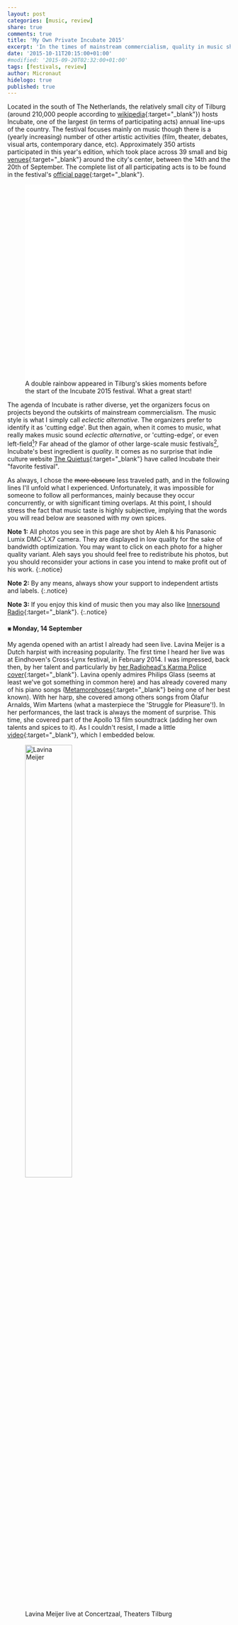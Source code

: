 ```yaml
---
layout: post
categories: [music, review]
share: true
comments: true
title: 'My Own Private Incubate 2015'
excerpt: 'In the times of mainstream commercialism, quality in music should be protected, supported, and promoted.'
date: '2015-10-11T20:15:00+01:00'
#modified: '2015-09-20T02:32:00+01:00'
tags: [festivals, review]
author: Micronaut
hidelogo: true
published: true
---
```

Located in the south of The Netherlands, the relatively small city of Tilburg (around 210,000 people according to [wikipedia](https://en.wikipedia.org/wiki/Tilburg){:target="_blank"}) hosts Incubate, one of the largest (in terms of participating acts) annual line-ups of the country. The festival focuses mainly on music though there is a (yearly increasing) number of other artistic activities (film, theater, debates, visual arts, contemporary dance, etc). Approximately 350 artists participated in this year's edition, which took place across 39 small and big [venues](http://incubate.org/2015/venues){:target="_blank"} around the city's center, between the 14th and the 20th of September. The complete list of all participating acts is to be found in the festival's [official page](http://incubate.org/2015/line-up){:target="_blank"}. 

<figure class="center">
	<iframe width="360" height="440" src='//instagram.com/p/7oAOG6tbzB/embed/' frameborder='0' scrolling='no' allowtransparency='true'>&nbsp;</iframe>
	<figcaption>A double rainbow appeared in Tilburg's skies moments before the start of the Incubate 2015 festival. What a great start!</figcaption>
</figure>

The agenda of Incubate is rather diverse, yet the organizers focus on projects beyond the outskirts of mainstream commercialism. The music style is what I simply call _eclectic alternative_. The organizers prefer to identify it as 'cutting edge'. But then again, when it comes to music, what really makes music sound _eclectic alternative_, or 'cutting-edge', or even left-field[^1]? Far ahead of the glamor of other large-scale music festivals[^2], Incubate's best ingredient is _quality_.  It comes as no surprise that indie culture website [The Quietus](http://thequietus.com/){:target="_blank"} have called Incubate their "favorite festival".

As always, I chose the <s>more obscure</s> less traveled path, and in the following lines I'll unfold what I experienced. Unfortunately, it was impossible for someone to follow all performances, mainly because they occur concurrently, or with significant timing overlaps. At this point, I should stress the fact that music taste is highly subjective, implying that the words you will read below are seasoned with my own spices.

**Note 1:** All photos you see in this page are shot by Aleh & his Panasonic Lumix DMC-LX7 camera. They are displayed in low quality for the sake of bandwidth optimization. You may want to click on each photo for a  higher quality variant. Aleh says you should feel free to redistribute his photos, but you should reconsider your actions in case you intend to make profit out of his work.
{:.notice}

**Note 2:** By any means, always show your support to independent artists and labels.
{:.notice}

**Note 3:** If you enjoy this kind of music then you may also like [Innersound Radio](http://innersound-radio.com/){:target="_blank"}.
{:.notice}

#### &#10803; Monday, 14 September

My agenda opened with an artist I already had seen live. Lavina Meijer is a Dutch harpist with increasing popularity. The first time I heard her live was at Eindhoven's Cross-Lynx festival, in February 2014. I was impressed, back then, by her talent and particularly by [her Radiohead's Karma Police cover](https://www.youtube.com/watch?v=vzBds8f3TXE){:target="_blank"}. Lavina openly admires Philips Glass (seems at least we've got something in common here) and has already covered many of his piano songs ([Metamorphoses](https://www.youtube.com/watch?v=LP66T4UBHHQ){:target="_blank"} being one of her best known). With her harp, she covered among others songs from Ólafur Arnalds, Wim Martens (what a masterpiece the 'Struggle for Pleasure'!). In her performances, the last track is always the moment of surprise. This time, she covered part of the Apollo 13 film soundtrack (adding her own talents and spices to it). As I couldn't resist, I made a little [video](https://www.youtube.com/watch?v=0b5iB-7gGhM){:target="_blank"}, which I embedded below.

<div class="invisible">
<figure>
    <a href="/images/posts/incubate2015/incu2015_1.jpg"><img width="50%" height="50%" src="about:blank" data-src="/images/posts/incubate2015/incu2015_1_low.jpg" alt="Lavina Meijer" class="center"/></a>
	<figcaption>Lavina Meijer live at Concertzaal, Theaters Tilburg</figcaption>
</figure>
<figure class="center">
	<iframe width="70%" height="320" src="about:blank" data-src="https://www.youtube.com/embed/x3Lodp200Zo" frameborder="0" allowfullscreen>&nbsp;</iframe>
    <figcaption>Lavinia Meijer covers Apollo13 soundtrack at Incubate 2015. Enjoy the ride!</figcaption>	
</figure>
</div>

Not only 'Kiss the Anus of a Black Cat' (KTAOABC) is a band's name, but actually it is [one of my favorites](https://www.youtube.com/watch?v=42TdycR0zMw){:target="_blank"}. They are Belgian people, thus nice people. I knew them as a dark-fork, dark-rock band. Lately, the attempt to preserve their dark rock character while replacing the folk elements with more electro, post-punk and darkwave sounds, industrial synths and a lot more drums. Anyhow, the band is not Stef Heeren's solo project any longer but a full band. In Incubate 2015 they performed mostly their last album ('Weltuutergangsstimmung', 2012); I guess the title translated sounds something like _gloom and doom_. 

<div class="invisible">
<figure class="half">
	<a href="/images/posts/incubate2015/incu2015_2.jpg"><img src="about:blank" data-src="/images/posts/incubate2015/incu2015_2_low.jpg" alt="KTAOABC 1" /></a>
	<a href="/images/posts/incubate2015/incu2015_3.jpg"><img src="about:blank" data-src="/images/posts/incubate2015/incu2015_3_low.jpg" alt="KTAOABC 2" /></a>
	<figcaption>KTAOABC live at Midi, Tilburg</figcaption>
</figure>

<iframe class="invisible" width="100%" height="166" scrolling="no" frameborder="no" src="about:blank" data-src="https://w.soundcloud.com/player/?url=https%3A//api.soundcloud.com/tracks/29269444&amp;color=ff5500&amp;auto_play=false&amp;hide_related=false&amp;show_comments=true&amp;show_user=true&amp;show_reposts=false">&nbsp;</iframe>
</div>

Mark Kozelek is f*cking Mark Kozelek, as he called himself during his show, and I bet there's nobody to argue about the fact. He performed solo, he was simple, honest, and in very good shape (at least acoustically) and there is nothing more to be mentioned. I honestly feel [lucky](https://www.youtube.com/watch?v=Nnv2y9cY2eE){:target="_blank"} to have seen him live, even from a distance...

<div class="invisible">
<figure class="half">
	<a href="/images/posts/incubate2015/incu2015_4.jpg"><img src="about:blank" data-src="/images/posts/incubate2015/incu2015_4_low.jpg" alt="Mark Kozelek 1" /></a>
	<a href="/images/posts/incubate2015/incu2015_5.jpg"><img src="about:blank" data-src="/images/posts/incubate2015/incu2015_5_low.jpg" alt="Mark Kozelek 2" /></a>
	<figcaption>Mark Kozelek live at Concertzaal, Theaters Tilburg</figcaption>
</figure>

<iframe class="invisible" width="70%" height="320" src="about:blank" data-src="https://www.youtube.com/embed/r51TFERlIMc" frameborder="0" allowfullscreen>&nbsp;</iframe>
</div>

The Soft Moon is a relatively new post-punk band from the US. I'd heard their work before, but since I don't follow this music genre, I'd never paid enough attention to them. Of course, as pretty much always, it is enough to attend a first live performance in order to change one's mind. They performed (no news here) most songs of their third and last album ('Deeper', 2015), yet honestly I've no clue how much and which of their older releases. Their energy and dynamics both are clearly captured in the photos. 

According to legend, people who started listening to folk music first, at a certain moment they turn into rock/punk music and vice versa. I started listening to rock, moved to folk and seems I'm becoming a punk. I hope in the end I'll be left with some hair to paint.

<div class="invisible">
<figure class="third">
	<a href="/images/posts/incubate2015/incu2015_6.jpg"><img src="about:blank" data-src="/images/posts/incubate2015/incu2015_6_low.jpg" alt="The Soft Moon 1" /></a>
	<a href="/images/posts/incubate2015/incu2015_7.jpg"><img src="about:blank" data-src="/images/posts/incubate2015/incu2015_7_low.jpg" alt="The Soft Moon 2" /></a>
	<a href="/images/posts/incubate2015/incu2015_8.jpg"><img src="about:blank" data-src="/images/posts/incubate2015/incu2015_8_low.jpg" alt="The Soft Moon 3" /></a>
	<figcaption>The Soft Moon live at Midi, Tilburg</figcaption>
</figure>
<figure class="center">
<iframe width="70%" height="320" src="about:blank" data-src="https://www.youtube.com/embed/iigmNuZRlqU" frameborder="0" allowfullscreen>&nbsp;</iframe>
</figure>
</div>

Among others, French are good in shoegaze & post-rock bands, and one of their best representatives is Alcest. Their album ('Shelter', 2014) remain eminent in my own shoegaze hall-of-fame. The performance took place in Dudok, an old chapel that nowadays serves as concert & wedding venue. Dudok is ideal for shoegazing, in which actually Ι got engaged. I spent some time, indeed, staring at those boots without laces... Alas, I had to leave the venue halfway (to catch last trains and all), so I can't have a reliable opinion on the entire performance. The sound was superb, though, as beseems to a superb band.

<div class="invisible">
<figure class="half">
	<a href="/images/posts/incubate2015/incu2015_9.jpg"><img src="about:blank" data-src="/images/posts/incubate2015/incu2015_9_low.jpg" alt="Alcest 1" /></a>
	<a href="/images/posts/incubate2015/incu2015_10.jpg"><img src="about:blank" data-src="/images/posts/incubate2015/incu2015_10_low.jpg" alt="Alcest 2" /></a>
	<figcaption>Alcest live at Dudok, Tilburg</figcaption>
</figure>
<figure class="center">
<iframe width="70%" height="320" src="about:blank" data-src="https://www.youtube.com/embed/rqYCbyjvmQQ" frameborder="0" allowfullscreen>&nbsp;</iframe>
</figure>
</div>

#### &#10803; Friday, 18 September

When one listens to a [song like this](https://www.youtube.com/watch?v=DeMmpfZhNoc){:target="_blank"}, one expects an indie, krautrock band. It is hard to accept the fact that all those sounds come from machines and instruments controlled by a single person! British artist William Doyle is the one and only member of 'East India Youth'. Maybe he is [looking for someone](https://www.youtube.com/watch?v=1wL_JE_ksh8){:target="_blank"} in his song, but certainly he does not need anyone for his band. He satisfied both himself and his audience all alone. Actually you can enjoy him in action, performing 'Turn Away' (live on KEXP) right below.

<div class="invisible">
<figure class="half">
	<a href="/images/posts/incubate2015/incu2015_11.jpg"><img src="about:blank" data-src="/images/posts/incubate2015/incu2015_11_low.jpg" alt="East India Youth 1" /></a>
	<a href="/images/posts/incubate2015/incu2015_12.jpg"><img src="about:blank" data-src="/images/posts/incubate2015/incu2015_12_low.jpg" alt="East India Youth 2" /></a>
	<figcaption>East India Youth live at Midi, Tilburg</figcaption>
</figure>
<figure class="center">
<iframe width="70%" height="320" src="about:blank" data-src="https://www.youtube.com/embed/HdhbZ88UjD8" frameborder="0" allowfullscreen>&nbsp;</iframe>
</figure>
</div>

Husky is an indie-folk band from Australia, and as I always have been saying, there might be something in the waters of Australia which renders people into great folk songwriters. The band's frontman Husky Gawenda wrote the songs for his band while walking around his neighborhood and sitting at local coffee shops. Among other stories, he confessed that his song 'Hunter' (see below), is a product of his recurrent nightmares related to a certain girl!

<div class="invisible">
<figure  class="center">
    <a href="/images/posts/incubate2015/incu2015_13.jpg"><img src="about:blank" data-src="/images/posts/incubate2015/incu2015_13_low.jpg" alt="Husky"/></a>
	<figcaption>Husky live at Muzentuin, Tilburg</figcaption>
</figure>
<figure class="center">
<iframe width="70%" height="320" src="about:blank" data-src="https://www.youtube.com/embed/67bjmpLHQAw" frameborder="0" allowfullscreen>&nbsp;</iframe>
</figure>
</div>

I would never have known House of Wolves, if I didn't follow certain people on-line (this time credits go to Alevizon [for this video](https://www.youtube.com/watch?v=3WfCt2x_Ff8){:target="_blank"}). I was severely attracted to their first album ('Fold in the Wind', 2013), especially the tracks "50's" & "Ageless". The name of this Californian band comes actually from the singer's Spanish last name (Rey Villalobos). In Incubate 2015 they performed without trumpets and pianos, which rendered their sound even more delicate than it is already. Despite the fact that I missed both instruments, a sweet melody was flowing in the air. You may want to check below their live performance of "50's".

<div class="invisible">
<figure class="half">
	<a href="/images/posts/incubate2015/incu2015_14.jpg"><img src="about:blank" data-src="/images/posts/incubate2015/incu2015_14_low.jpg" alt="House of Wolves 1" /></a>
	<a href="/images/posts/incubate2015/incu2015_15.jpg"><img src="about:blank" data-src="/images/posts/incubate2015/incu2015_15_low.jpg" alt="House of Wolves 2" /></a>
	<figcaption>House of Wolves live at Factorium, Tilburg</figcaption>
</figure>
<figure class="center"> 
	<iframe width="70%" height="320" src="about:blank" data-src="https://www.youtube.com/embed/TCLtFrN7_kM" frameborder="0" allowfullscreen>&nbsp;</iframe>
	<figcaption>House of Wolves performing "50's" at Incubate 2015, this time without pianos & trumpets. Check <a href="http://www.youtube.com/watch?v=cKfjHYD9_D0" target="_blank">here</a> for the studio version.</figcaption>
</figure>
</div>

TORRES (aka Mackenzie Scott) is only 24 years old. I was expecting a timid 'brunette' girl, or something close to that. Well, nothing like that, at least in the appearances. My expectations matched the facts, though, when it came to sound. I know her since her first album [('TORRES', 2013)](https://www.youtube.com/watch?v=qa1cbq1Gqps){:target="_blank"} which I really enjoy. TORRES knows well how to balance between darkness and light, between sadness and joy, and I believe this is one of the key elements in her music. The band performed songs from both their first and new album [('Sprinter', 2015)](https://www.youtube.com/watch?v=H6SIw30IOt8){:target="_blank"}. By the way, I honestly loved Mackenzie's socks!

<div class="invisible">
<figure class="half">
	<a href="/images/posts/incubate2015/incu2015_16.jpg"><img src="about:blank" data-src="/images/posts/incubate2015/incu2015_16_low.jpg" alt="Torres 1" /></a>
	<a href="/images/posts/incubate2015/incu2015_17.jpg"><img src="about:blank" data-src="/images/posts/incubate2015/incu2015_17_low.jpg" alt="Torres 2" /></a>
	<figcaption>Torres live at Muzentuin, Tilburg</figcaption>
</figure>
<figure class="center">
<iframe width="70%" height="320" src="about:blank" data-src="https://www.youtube.com/embed/Ol61WOSzLF8" frameborder="0" allowfullscreen>&nbsp;</iframe>
</figure>
</div>

There comes a moment when one realizes there is an 80's band which everyone (OK, almost everyone) knows, yet one completely ignores. This feeling becomes even more devastating when one enters the venue and faces  around 3000 people listening to Mercury Rev. That is the so-called WTF moment. From Incubate's site, one reads: _"Plenty of bands advocate anarchy, but few have practiced it with the single-minded determination of Mercury Rev, a psychedelically inclined sextet given over to every-man-for-himself excursions as open-ended as 'pop' music has seen in many years. At Incubate, Mercury Rev plays an exclusive show together with the Tilburg Conservatorium orchestra."_ How could I miss all this? Perhaps because the band's name was one of those front 'big letters' that I deliberately skip. This American alternative-psychedelic-indie-pop-rock-whatever band has a long history and is all future to me... During the concert, the band's frontman Jonathan Donahue narrated stories, stirred up with emotional abundance, behind his songs. I recall particularly the story behind  ["Opus 40"](https://www.youtube.com/watch?v=fusKcZjj7dg){:target="_blank"} from the 'Deserted Songs' which was written during a heavy storm, and in (yet another) period of their darkness.

<div class="invisible">
<figure class="half">
	<a href="/images/posts/incubate2015/incu2015_19.jpg"><img src="about:blank" data-src="/images/posts/incubate2015/incu2015_19_low.jpg" alt="Mercury Rev" /></a>
	<a href="/images/posts/incubate2015/incu2015_18.jpg"><img src="about:blank" data-src="/images/posts/incubate2015/incu2015_18_low.jpg" alt="Mercury Rev" /></a>
	<figcaption>Mercury Rev live at Schouwburgzaal, Theaters Tilburg</figcaption>
</figure>
<figure class="center">
<iframe width="70%" height="320" src="about:blank" data-src="https://www.youtube.com/embed/qO1g251jF2g" frameborder="0" allowfullscreen>&nbsp;</iframe>
</figure>
</div>

#### &#10803; Saturday, 19 September

A double drumming band is something not to be missed. K-X-P, one of Finland's best dark-electronic/krautrock bands, consists of three members, two of which hit the drums. They call their gender 'esoteric space rock', a term that initially made me laugh, yet five minutes of live performance was enough to be convinced of the validity of the nomenclature. I tried hard to decode some of their lyrics, but I gave up choosing to get lost deeper in [their rhythm](https://www.youtube.com/watch?v=8nV88Ks9Oys){:target="_blank"}. I was waiting patiently for the lovely moments when they occasionally cross hands or drumsticks. 

<div class="invisible">
<figure class="half">
	<a href="/images/posts/incubate2015/incu2015_20.jpg"><img src="about:blank" data-src="/images/posts/incubate2015/incu2015_20_low.jpg" alt="K-X-P 1" /></a>
	<a href="/images/posts/incubate2015/incu2015_21.jpg"><img src="about:blank" data-src="/images/posts/incubate2015/incu2015_21_low.jpg" alt="K-X-P 2" /></a>
	<figcaption>K-X-P live at Dudok, Tilburg</figcaption>
</figure>
<figure class="center">
	<iframe width="70%" height="320" src="about:blank" data-src="https://www.youtube.com/embed/odD-Nlc_Z34" frameborder="0" allowfullscreen>&nbsp;</iframe>
	<figcaption>K-X-P performing live 'Circle of Time' at  Corsica Studios</figcaption>
</figure>
</div>

What would be a better place for Thomas Jefferson Cowgill's (aka King Dude) show than a real church! Although a protestant one, thus minimalistic and void of ritual paraphernalia, PaulusKerk in the center of Tilburg is still a fully operational church. And is out-of-question that the church has never been so crowded before. King Dude calls the music genre he advocates as ['Luciferian'](https://www.youtube.com/watch?v=E-8TkWJVMX8){:target="_blank"}, actually a mixture of folk, neofolk, and dark-folk elements. He loves spirituality, good or evil, and many of his songs are inspired by both sides. Yet, one wonders whether spirituality is all about good or evil. One thing is certain, King Dude's musical sermons are spirituality good. The concert opened with sounds coming from the church's organ performed by Clay Ruby, band member of Burial Hex. King Dude with his guitar performed solo with noticeable ["Jesus in the Courtyard"](https://www.youtube.com/watch?v=BiSnI8vyxx0){:target="_blank"}. Lights and acoustics not being optimal (strange enough for a church), I listened to him describing the difference between modern Baptist churches (those he is familiar with) and the one he was singing.

<div class="invisible">
<figure  class="center">
    <a href="/images/posts/incubate2015/incu2015_22.jpg"><img src="about:blank" data-src="/images/posts/incubate2015/incu2015_22_low.jpg" alt="King Dude"/></a>
	<figcaption>King Dude live at PaulusKerk</figcaption>
</figure>
<figure class="center">
<iframe width="70%" height="320" src="about:blank" data-src="https://www.youtube.com/embed/uRsumdiOfZs" frameborder="0" allowfullscreen>&nbsp;</iframe>
</figure>
</div>

Sóley Stefánsdóttir and her band from Iceland performed almost concurrently with King Dude, thus I had to steal the last 15 minutes from the later; both artists are hard to resist, so the choice was tough! During her performance, Sóley asked the attendees whether they are going to have fun that night. Someone replied with a "certainly" word, only for her smiling 'Pretty Face' to change expression as her thoughts were openly back to her newborn daughter whom she left (I bet in very good hands) in Iceland for the sake of the band's tour. Their performance was not only flawless as expected but also delectable. Supreme (almost like studio) sound quality even in the open air! ["Ask the Deep"](https://www.youtube.com/watch?v=boKo7yLyDn8){:target="_blank"} is the title of their new (2015) album. 

<div class="invisible">
<figure class="half">
	<a href="/images/posts/incubate2015/incu2015_23.jpg"><img src="about:blank" data-src="/images/posts/incubate2015/incu2015_23_low.jpg" alt="Sóley 1" /></a>
	<a href="/images/posts/incubate2015/incu2015_24.jpg"><img src="about:blank" data-src="/images/posts/incubate2015/incu2015_24_low.jpg" alt="Sóley 2" /></a>
	<figcaption>Sóley live at Muzentuin, Tilburg</figcaption>
</figure>
<figure class="center">
<iframe width="70%" height="320" src="about:blank" data-src="https://www.youtube.com/embed/gRwFRMGpTWg" frameborder="0" allowfullscreen>&nbsp;</iframe>
</figure>
</div>

Cabaret Voltaire is nowadays just Richard H. Kirk, his machines & multi-screen projections. I was expecting a revival, but the performance featured exclusively new material (flamboyant noise better said) and nothing from the great avant-garde past, not even a minute of nostalgia (I have to admit that I missed the organizers warning). I spent 20 minutes [listening to this](https://www.youtube.com/watch?v=ThDcRH0bCmQ){:target="_blank"} only to realize how lucky I am for my ears are not made for [this](https://www.youtube.com/watch?v=ThDcRH0bCmQ){:target="_blank"}.

<div class="invisible">
<figure  class="center">
    <a href="/images/posts/incubate2015/incu2015_25.jpg"><img width="50%" height="50%" src="about:blank" data-src="/images/posts/incubate2015/incu2015_25_low.jpg" alt="Cabaret Voltaire"/></a>
	<figcaption>Cabaret Voltaire live at Concertzaal, Theaters Tilburg</figcaption>
</figure>
</div>

I'm not really fun of Funk or R&B music, yet it is the psychedelic/lo-fi element that attracts me to 'Unknown Mortal Orchestra'. This rather new band from New Zeeland/American band attracts more people by day. They played "old" and new songs.

<div class="invisible">
<figure  class="center">
    <a href="/images/posts/incubate2015/incu2015_26.jpg"><img src="about:blank" data-src="/images/posts/incubate2015/incu2015_26_low.jpg" alt="Unknown Mortal Orchestra"/></a>
	<figcaption>Unknown Mortal Orchestra live at Muzentuin, Tilburg</figcaption>
</figure>
<figure class="center">
<iframe width="70%" height="320" src="about:blank" data-src="https://www.youtube.com/embed/bEtDVy55shI" frameborder="0" allowfullscreen>&nbsp;</iframe>
</figure>
</div>

In a line-up with more than 300 acts, it is normal to surpass a name in those long lists. On my way back to the train station, I passed by the pub "De Harmonie" and looking through the glass I saw a familiar face on an ad-hoc stage. Without a second thought, I looked at the agenda, only to realize it was Corrina Repp. Within seconds, I was already sitting inside the bar. I had heard her work in the past, even liked her facebook page, but for some reason I hadn't realized she was performing in Incubate. I still hold the opinion that her performance was among festival's best. After her show (unfortunately I missed the first part), instead of disappearing, Corrina came down the podium and offered drinks to some of her acquaintances. It was the only moment in the whole festival I could exchange a word or two with an artist.

<div class="invisible">
<figure  class="center">
    <a href="/images/posts/incubate2015/incu2015_27.jpg"><img src="about:blank" data-src="/images/posts/incubate2015/incu2015_27_low.jpg" alt="Corrina Repp"/></a>
	<figcaption>Corrina Repp live at Harmonie, Tilburg</figcaption>
</figure>
<figure class="center">
<iframe width="70%" height="320" src="about:blank" data-src="https://www.youtube.com/embed/4HWFqp7KsZM" frameborder="0" allowfullscreen>&nbsp;</iframe>
</figure>
</div>

#### &#10803; Sunday, 20 September

Canadians Great Lake Swimmers opened my last day's performances at Incubate. I love this folk band as much as I fancy the sound of the banjo, and particularly the sound of their banjo. In their last album ('A Forest of Arms', 2015) they have given the banjo a <s>bit of</s> rest. They started with their new album with most noticeable ['I Must Have Someone Else's Blues'](https://www.youtube.com/watch?v=vq8PiCkOQMg){:target="_blank"}, for which frontman Tony Dekker asked the audience to sing along. Well, absolutely nobody wants to mess around with someone else's blues, but still there were some of us singing along. At this point, dear reader, you ought to congratulate me for keeping my body still and managing to record (see below) one of my favorite songs ('Your Rocky Spine') from their third album ('Ongiara', 2007). Alas, I had to leave before their finale so as to attend the subsequent show (about 15 km away). I was waiting patiently, in fact,  to hear my all time favorite ['I could be nothing'](https://www.youtube.com/watch?v=34MEoGEaQM0){:target="_blank"} but (I hope and I'm quite sure) they kept it for the very end. Perhaps the next time... If only I could spend a bit more time with them!

<div class="invisible">
<figure class="half">
	<a href="/images/posts/incubate2015/incu2015_28.jpg"><img src="about:blank" data-src="/images/posts/incubate2015/incu2015_28_low.jpg" alt="Great Lake Swimmers 1" /></a>
	<a href="/images/posts/incubate2015/incu2015_29.jpg"><img src="about:blank" data-src="/images/posts/incubate2015/incu2015_29_low.jpg" alt="Great Lake Swimmers 2" /></a>
	<figcaption>Great Lake Swimmers live at Muzentuin, Tilburg</figcaption>
</figure>
<figure class="center">
	<iframe width="70%" height="320" src="about:blank" data-src="https://www.youtube.com/embed/53PHOoI9IE4" frameborder="0" allowfullscreen>&nbsp;</iframe>
	<figcaption>Great Lake Swimmers performing live 'Your Rocky Spine' at  Incubate 2015. </figcaption>
</figure>
</div>

At this point, I moved from Tilburg to Oisterwijk, a nearby village,  for the remaining two performances. Unfortunately, I could not attend the performances of [Kathryn Joseph](https://kathrynjoseph.bandcamp.com/album/bones-you-have-thrown-me-and-blood-ive-spilled){:target="_blank"}, [The Black Heart Rebellion](https://www.youtube.com/watch?v=EMS3OEa5sac){:target="_blank"}, and [Circuit des Yeux](https://circuitdesyeux.bandcamp.com/track/a-story-of-this-world){:target="_blank"}. And I'm very much regretful about this... 

I take for granted that all dark music lovers met or at least know Kim Larsen (aka :Of the Wand & the Moon:) from Denmark. He performed solo with his guitar, at which I was staring for almost all 45 minutes of his performance. I wonder whether someone is capable of decoding the runic script on his guitar! With his exceptional talent, Kim captured his audience's attention even of those not attracted to his style. The venue, an 80 years old, [open air amphitheater in Oisterwijk](http://www.natuurtheater.nl/){:target="_blank"}, was absolutely the best possible setting for this performance. The alluring voice of Kim mixed with the shadows of the surrounding trees harmonically composed a lovely sunset setting. He played songs from various albums with most noticeable ['I Crave For You'](https://www.youtube.com/watch?v=xBKj_IHog40){:target="_blank"} and ['Lost in Emptiness'](https://www.youtube.com/watch?v=KDVog7luAbY){:target="_blank"}. Kim was apparently thirsty during his concert, for he was drinking a sip of beer every other song saying "Drinky time!". I admire both his spirit and his voice...

<div class="invisible">
<figure class="third">
	<a href="/images/posts/incubate2015/incu2015_30.jpg"><img src="about:blank" data-src="/images/posts/incubate2015/incu2015_30_low.jpg" alt="Of the Wand & the Moon 1" /></a>
	<a href="/images/posts/incubate2015/incu2015_31.jpg"><img src="about:blank" data-src="/images/posts/incubate2015/incu2015_31_low.jpg" alt="Of the Wand & the Moon 2" /></a>
	<a href="/images/posts/incubate2015/incu2015_32.jpg"><img src="about:blank" data-src="/images/posts/incubate2015/incu2015_32_low.jpg" alt="Of the Wand & the Moon 3" /></a>
	<figcaption>Kim Larsen (aka Of the Wand & the Moon ) live at NatuurTheater, Oisterwijk</figcaption>
</figure>
<figure class="center">
<iframe width="70%" height="320" src="about:blank" data-src="https://www.youtube.com/embed/YYq4SGyAJjQ" frameborder="0" allowfullscreen>&nbsp;</iframe>
</figure>
</div>

Empyrium is the band that gave birth and shape to [Prophecy](http://www.prophecy.de/){:target="_blank"} productions, a record label associated with lots of artists in the dark-folk, dark-rock, post-rock and neofolk world (KTAOABC, Alcest, Vàli, Sol Invictus, Tenhi, Lantlôs, Les Discrets, Darkher, are just a few to name). Moreover, is the band that made me appreciate deeper metal music. Their third album  ('Songs Of Moors and Misty Fields', 1997), although is considered as their last 'doom metal' album, I consider it as one of the most melodic metal music albums ever written. Empyrium performed full band, right after Of the Wand & the Moon. Most of the songs were from their latest albums, whereas one of them entitled 'Mile' is released just a day before the concert! Needless to describe the infinite joy I felt to the sound of their last song, my favorite waltz 'Many moons ago..." reminding everyone patently that "Life is, and will always be a waltz...".

<div class="invisible">
<figure class="third">
	<a href="/images/posts/incubate2015/incu2015_33.jpg"><img src="about:blank" data-src="/images/posts/incubate2015/incu2015_33_low.jpg" alt="Empyrium 1" /></a>
	<a href="/images/posts/incubate2015/incu2015_34.jpg"><img src="about:blank" data-src="/images/posts/incubate2015/incu2015_34_low.jpg" alt="Empyrium 2" /></a>
	<a href="/images/posts/incubate2015/incu2015_35.jpg"><img src="about:blank" data-src="/images/posts/incubate2015/incu2015_35_low.jpg" alt="Empyrium 3" /></a>
	<figcaption>Empyrium live at NatuurTheater, Oisterwijk</figcaption>
</figure>
<figure class="center">
<iframe width="70%" height="320" src="about:blank" data-src="https://www.youtube.com/embed/_-AIrKaqw-o" frameborder="0" allowfullscreen>&nbsp;</iframe>
</figure>
</div>

<div class="invisible">
<figure  class="center">
    <a href="/images/posts/incubate2015/incu2015_36.jpg"><img src="about:blank" data-src="/images/posts/incubate2015/incu2015_36_low.jpg" alt="Empyrium"/></a>
	<figcaption>Empyrium close my own private Incubate 2015, at NatuurTheater, Oisterwijk</figcaption>
</figure>
<figure class="center">
	<iframe width="70%" height="320" src="about:blank" data-src="https://www.youtube.com/embed/NOxJrSkRqR4" frameborder="0" allowfullscreen>&nbsp;</iframe>
	<figcaption>Empyrium performing live 'Many moons ago..." in an older show. Life is, and will always be a waltz...</figcaption>
</figure>
</div>

<figure class="center">
	<img src="/images/TheEnd.gif" alt="May-Image" class="center"/>
</figure>

[^1]: as Vice UK magazine describes the festival
[^2]: eg. Primavera Sound (Barcelona ES), Glastonbury (Somerset UK), Coachella (Indio USA), Lollapalooza (Chicago USA), and Pinkpop (Landgraaf, NL)